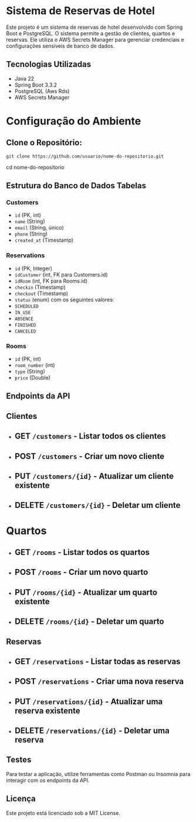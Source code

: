 # Sistema de Reservas de Hotel
Este projeto é um sistema de reservas de hotel desenvolvido com Spring Boot e PostgreSQL. O sistema permite a gestão de clientes, quartos e reservas. Ele utiliza o AWS Secrets Manager para gerenciar credenciais e configurações sensíveis de banco de dados.

## Tecnologias Utilizadas
* Java 22
* Spring Boot 3.3.2
* PostgreSQL (Aws Rds)
* AWS Secrets Manager


# Configuração do Ambiente

## Clone o Repositório:

```
git clone https://github.com/usuario/nome-do-repositorio.git
```
cd nome-do-repositorio

## Estrutura do Banco de Dados Tabelas

### Customers
* `id` (PK, int)
* `name` (String)
* `email` (String, único)
* `phone` (String)
* `created_at` (Timestamp)

### Reservations
* `id` (PK, Integer)
* `idCustomer` (int, FK para Customers.id)
* `idRoom` (int, FK para Rooms.id)
* `checkin` (Timestamp)
* `checkout` (Timestamp)
* `status` (enum) com os seguintes valores:
* `SCHEDULED`
* `IN_USE`
* `ABSENCE`
* `FINISHED`
* `CANCELED`

### Rooms
* `id` (PK, int)
* `room_number` (int)
* `type` (String)
* `price` (Double)

## Endpoints da API

## Clientes
* ## GET `/customers` - Listar todos os clientes
* ## POST `/customers` - Criar um novo cliente
* ## PUT `/customers/{id}` - Atualizar um cliente existente
* ## DELETE `/customers/{id}` - Deletar um cliente

# Quartos
* ## GET `/rooms` - Listar todos os quartos
* ## POST `/rooms` - Criar um novo quarto
* ## PUT `/rooms/{id}` - Atualizar um quarto existente
* ## DELETE `/rooms/{id}` - Deletar um quarto

## Reservas
* ## GET `/reservations` - Listar todas as reservas
* ## POST `/reservations` - Criar uma nova reserva
* ## PUT `/reservations/{id}` - Atualizar uma reserva existente
* ## DELETE `/reservations/{id}` - Deletar uma reserva

## Testes
Para testar a aplicação, utilize ferramentas como Postman ou Insomnia para interagir com os endpoints da API.


## Licença
Este projeto está licenciado sob a MIT License.